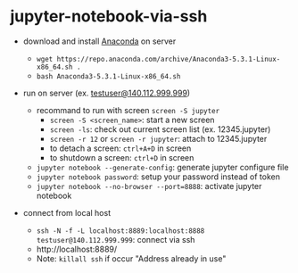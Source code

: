 # jupyter-notebook-via-ssh

- download and install [Anaconda](https://www.anaconda.com/download/#linux) on server
    - `wget https://repo.anaconda.com/archive/Anaconda3-5.3.1-Linux-x86_64.sh .`
    - `bash Anaconda3-5.3.1-Linux-x86_64.sh`

- run on server (ex. testuser@140.112.999.999)
    - recommand to run with screen `screen -S jupyter`
        - `screen -S <screen_name>`: start a new screen
        - `screen -ls`: check out current screen list (ex. 12345.jupyter)
        - `screen -r 12` or `screen -r jupyter`: attach to 12345.jupyter
        - to detach a screen: `ctrl+A+D` in screen
        - to shutdown a screen: `ctrl+D` in screen
    - `jupyter notebook --generate-config`: generate jupyter configure file
    - `jupyter notebook password`: setup your password instead of token
    - `jupyter notebook --no-browser --port=8888`: activate jupyter notebook
    
- connect from local host 
    - `ssh -N -f -L localhost:8889:localhost:8888 testuser@140.112.999.999`: connect via ssh
    - http://localhost:8889/
    - Note: `killall ssh` if occur "Address already in use"
